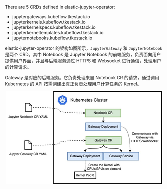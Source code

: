 There are 5 CRDs defined in elastic-jupyter-operator:

- jupytergateways.kubeflow.tkestack.io
- jupyterkernels.kubeflow.tkestack.io
- jupyterkernelspecs.kubeflow.tkestack.io
- jupyterkerneltemplates.kubeflow.tkestack.io
- jupyternotebooks.kubeflow.tkestack.io

elastic-jupyter-operator 的架构如图所示，`JupyterGateway` 和 `JupyterNotebook` 是两个 CRD。其中 Notebook 是 Jupyter Notebook 的前端服务，负责面向用户提供用户界面，并且与后端服务通过 HTTPS 和 Websocket 进行通信，处理用户的计算请求。

Gateway 是对应的后端服务。它负责处理来自 Notebook CR 的请求，通过调用 Kubernetes 的 API 按需创建出真正负责处理用户计算任务的 Kernel。

<p align="center"><img src="./images/arch.jpeg" width="500"></p>